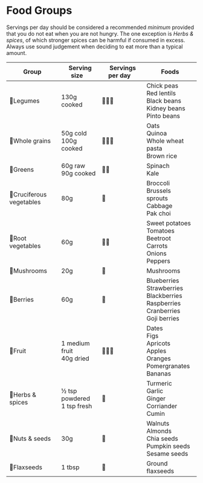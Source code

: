 # Food Groups

Servings per day should be considered a recommended _minimum_ provided that you do not eat when you are not hungry. The one exception is _Herbs & spices_, of which stronger spices can be harmful if consumed in excess. Always use sound judgement when deciding to eat more than a typical amount.

| Group | &nbsp;&nbsp;Serving size&nbsp;&nbsp; | &nbsp;&nbsp;Servings per day&nbsp;&nbsp; | Foods |
| --- | --- | --- | --- |
| &#129364;Legumes | 130g cooked | &#129364;&#129364;&#129364; | Chick peas<br />Red lentils<br />Black beans<br />Kidney beans<br />Pinto beans |
| &#127838;Whole grains | 50g cold<br />100g cooked | &#127838;&#127838;&#127838;| Oats<br />Quinoa<br />Whole wheat pasta<br />Brown rice |
| &#129388;Greens | 60g raw<br />90g cooked | &#129388;&#129388; | Spinach<br />Kale |
| &#129382;Cruciferous vegetables | 80g | &#129382;| Broccoli<br />Brussels sprouts<br />Cabbage<br />Pak choi |
| &#129365;Root vegetables | 60g | &#129365;&#129365; | Sweet potatoes<br />Tomatoes<br />Beetroot<br />Carrots<br />Onions<br />Peppers |
| &#127812;Mushrooms | 20g | &#127812; | Mushrooms |
| &#127827;Berries | 60g | &#127827; | Blueberries<br />Strawberries<br />Blackberries<br />Raspberries<br />Cranberries<br />Goji berries |
| &#127818;Fruit | 1 medium fruit<br />40g dried | &#127818;&#127818;&#127818; | Dates<br />Figs<br />Apricots<br />Apples<br />Oranges<br />Pomergranates<br />Bananas |
| &#127807;Herbs & spices | &#189; tsp powdered<br />1 tsp fresh | &#127807; | Turmeric<br />Garlic<br />Ginger<br />Corriander<br />Cumin |
| &#129372;Nuts & seeds | 30g | &#129372; | Walnuts<br />Almonds<br />Chia seeds<br />Pumpkin seeds<br />Sesame seeds |
| &#127810;Flaxseeds | 1 tbsp | &#127810; | Ground flaxseeds |
